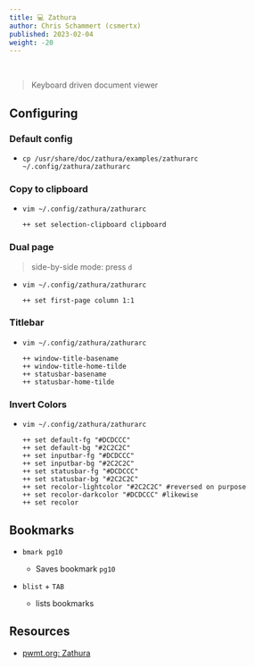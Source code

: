 ```yaml
---
title: 💻 Zathura
author: Chris Schammert (csmertx)
published: 2023-02-04
weight: -20
---
```


<br />

> Keyboard driven document viewer

## Configuring

### Default config

- ```cp /usr/share/doc/zathura/examples/zathurarc ~/.config/zathura/zathurarc```

### Copy to clipboard

- ```vim ~/.config/zathura/zathurarc```

    ```
    ++ set selection-clipboard clipboard
    ```

### Dual page

> side-by-side mode: press ```d```

- ```vim ~/.config/zathura/zathurarc```

    ```
    ++ set first-page column 1:1
    ```

### Titlebar

- ```vim ~/.config/zathura/zathurarc```

    ```
    ++ window-title-basename
    ++ window-title-home-tilde
    ++ statusbar-basename
    ++ statusbar-home-tilde
    ```

### Invert Colors

- ```vim ~/.config/zathura/zathurarc```

    ```
    ++ set default-fg "#DCDCCC"
    ++ set default-bg "#2C2C2C"
    ++ set inputbar-fg "#DCDCCC"
    ++ set inputbar-bg "#2C2C2C"
    ++ set statusbar-fg "#DCDCCC"
    ++ set statusbar-bg "#2C2C2C"
    ++ set recolor-lightcolor "#2C2C2C" #reversed on purpose
    ++ set recolor-darkcolor "#DCDCCC" #likewise
    ++ set recolor
    ```

## Bookmarks

- ```bmark pg10```

    - Saves bookmark ```pg10```

- ```blist``` + ```TAB```

    - lists bookmarks

## Resources

- [pwmt.org: Zathura](https://pwmt.org/projects/zathura/)
